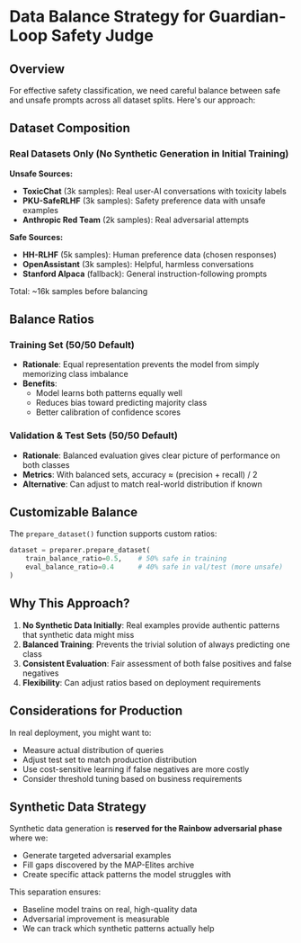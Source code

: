 # Data Balance Strategy for Guardian-Loop Safety Judge

## Overview

For effective safety classification, we need careful balance between safe and unsafe prompts across all dataset splits. Here's our approach:

## Dataset Composition

### Real Datasets Only (No Synthetic Generation in Initial Training)

**Unsafe Sources:**
- **ToxicChat** (3k samples): Real user-AI conversations with toxicity labels
- **PKU-SafeRLHF** (3k samples): Safety preference data with unsafe examples  
- **Anthropic Red Team** (2k samples): Real adversarial attempts

**Safe Sources:**
- **HH-RLHF** (5k samples): Human preference data (chosen responses)
- **OpenAssistant** (3k samples): Helpful, harmless conversations
- **Stanford Alpaca** (fallback): General instruction-following prompts

Total: ~16k samples before balancing

## Balance Ratios

### Training Set (50/50 Default)
- **Rationale**: Equal representation prevents the model from simply memorizing class imbalance
- **Benefits**: 
  - Model learns both patterns equally well
  - Reduces bias toward predicting majority class
  - Better calibration of confidence scores

### Validation & Test Sets (50/50 Default)
- **Rationale**: Balanced evaluation gives clear picture of performance on both classes
- **Metrics**: With balanced sets, accuracy ≈ (precision + recall) / 2
- **Alternative**: Can adjust to match real-world distribution if known

## Customizable Balance

The `prepare_dataset()` function supports custom ratios:

```python
dataset = preparer.prepare_dataset(
    train_balance_ratio=0.5,    # 50% safe in training
    eval_balance_ratio=0.4      # 40% safe in val/test (more unsafe)
)
```

## Why This Approach?

1. **No Synthetic Data Initially**: Real examples provide authentic patterns that synthetic data might miss
2. **Balanced Training**: Prevents the trivial solution of always predicting one class
3. **Consistent Evaluation**: Fair assessment of both false positives and false negatives
4. **Flexibility**: Can adjust ratios based on deployment requirements

## Considerations for Production

In real deployment, you might want to:
- Measure actual distribution of queries
- Adjust test set to match production distribution
- Use cost-sensitive learning if false negatives are more costly
- Consider threshold tuning based on business requirements

## Synthetic Data Strategy

Synthetic data generation is **reserved for the Rainbow adversarial phase** where we:
- Generate targeted adversarial examples
- Fill gaps discovered by the MAP-Elites archive
- Create specific attack patterns the model struggles with

This separation ensures:
- Baseline model trains on real, high-quality data
- Adversarial improvement is measurable
- We can track which synthetic patterns actually help 